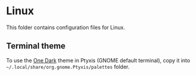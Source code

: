 # Linux

This folder contains configuration files for Linux.

## Terminal theme

To use the [One Dark](one-dark.palette) theme in Ptyxis (GNOME default terminal), copy it into `~/.local/share/org.gnome.Ptyxis/palettes` folder.
